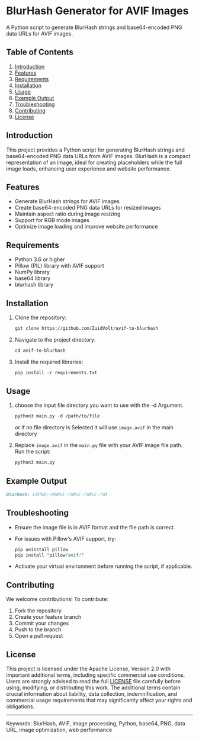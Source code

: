 
# BlurHash Generator for AVIF Images

A Python script to generate BlurHash strings and base64-encoded PNG data URLs for AVIF images.

## Table of Contents

1. [Introduction](#introduction)
2. [Features](#features)
3. [Requirements](#requirements)
4. [Installation](#installation)
5. [Usage](#usage)
6. [Example Output](#example-output)
7. [Troubleshooting](#troubleshooting)
8. [Contributing](#contributing)
9. [License](#license)

## Introduction

This project provides a Python script for generating BlurHash strings and base64-encoded PNG data URLs from AVIF images. BlurHash is a compact representation of an image, ideal for creating placeholders while the full image loads, enhancing user experience and website performance.

## Features

- Generate BlurHash strings for AVIF images
- Create base64-encoded PNG data URLs for resized images
- Maintain aspect ratio during image resizing
- Support for RGB mode images
- Optimize image loading and improve website performance

## Requirements

- Python 3.6 or higher
- Pillow (PIL) library with AVIF support
- NumPy library
- base64 library
- blurhash library

## Installation

1. Clone the repository:

   ```markdown
   git clone https://github.com/ZuidVolt/avif-to-blurhash
   ```

2. Navigate to the project directory:

   ```markdown
   cd avif-to-blurhash
   ```

3. Install the required libraries:

   ```markdown
   pip install -r requirements.txt
   ```

## Usage

1. choose the input file directory you want to use with the -d Argument.

   ```markdown
   python3 main.py -d /path/to/file
   ```

   or if no file directory is Selected it will use `image.avif` in the main directory

2. Replace `image.avif` in the `main.py` file with your AVIF image file path.
Run the script:

   ```markdown
   python3 main.py
   ```

## Example Output

```markdown
BlurHash: L6P00;~q%M%1-;%M%1-;%M%1-;%M
```

## Troubleshooting

- Ensure the image file is in AVIF format and the file path is correct.
- For issues with Pillow's AVIF support, try:

  ```markdown
  pip uninstall pillow
  pip install "pillow[avif]"
  ```

- Activate your virtual environment before running the script, if applicable.

## Contributing

We welcome contributions! To contribute:

1. Fork the repository
2. Create your feature branch
3. Commit your changes
4. Push to the branch
5. Open a pull request

## License

This project is licensed under the Apache License, Version 2.0 with important additional terms, including specific commercial use conditions. Users are strongly advised to read the full [LICENSE](LICENSE) file carefully before using, modifying, or distributing this work. The additional terms contain crucial information about liability, data collection, indemnification, and commercial usage requirements that may significantly affect your rights and obligations.

---

Keywords: BlurHash, AVIF, image processing, Python, base64, PNG, data URL, image optimization, web performance
